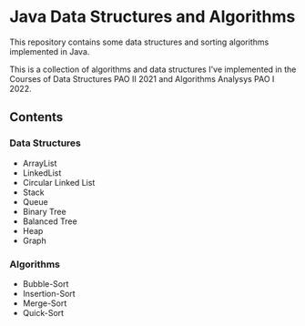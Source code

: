 # Java Data Structures and Algorithms

This repository contains some data structures and sorting algorithms implemented in Java.

This is a collection of algorithms and data structures I've implemented in the Courses of Data Structures PAO II 2021 and Algorithms Analysys PAO I 2022.

## Contents

### Data Structures
- ArrayList
- LinkedList
- Circular Linked List
- Stack
- Queue
- Binary Tree
- Balanced Tree
- Heap 
- Graph

### Algorithms
- Bubble-Sort
- Insertion-Sort
- Merge-Sort
- Quick-Sort
